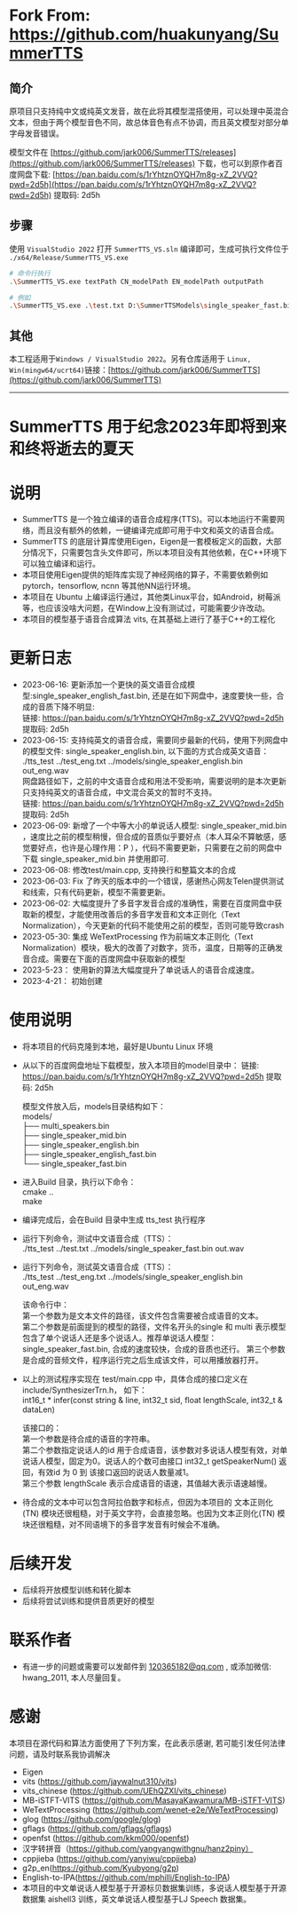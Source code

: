 # Fork From: https://github.com/huakunyang/SummerTTS

## 简介

原项目只支持纯中文或纯英文发音，故在此将其模型混搭使用，可以处理中英混合文本，但由于两个模型音色不同，故总体音色有点不协调，而且英文模型对部分单字母发音错误。

模型文件在 [https://github.com/jark006/SummerTTS/releases](https://github.com/jark006/SummerTTS/releases) 下载，也可以到原作者百度网盘下载: [https://pan.baidu.com/s/1rYhtznOYQH7m8g-xZ_2VVQ?pwd=2d5h](https://pan.baidu.com/s/1rYhtznOYQH7m8g-xZ_2VVQ?pwd=2d5h) 提取码: 2d5h

## 步骤

使用 `VisualStudio 2022` 打开 `SummerTTS_VS.sln` 编译即可，生成可执行文件位于 `./x64/Release/SummerTTS_VS.exe`

```sh
# 命令行执行
.\SummerTTS_VS.exe textPath CN_modelPath EN_modelPath outputPath

# 例如
.\SummerTTS_VS.exe .\test.txt D:\SummerTTSModels\single_speaker_fast.bin D:\SummerTTSModels\single_speaker_english_fast.bin out.wav
```

## 其他

本工程适用于`Windows / VisualStudio 2022`。另有仓库适用于 `Linux, Win(mingw64/ucrt64)`链接：[https://github.com/jark006/SummerTTS](https://github.com/jark006/SummerTTS)

---

# SummerTTS 用于纪念2023年即将到来和终将逝去的夏天

# 说明
- SummerTTS 是一个独立编译的语音合成程序(TTS)。可以本地运行不需要网络，而且没有额外的依赖，一键编译完成即可用于中文和英文的语音合成。
- SummerTTS 的底层计算库使用Eigen，Eigen是一套模板定义的函数，大部分情况下，只需要包含头文件即可，所以本项目没有其他依赖，在C++环境下可以独立编译和运行。
- 本项目使用Eigen提供的矩阵库实现了神经网络的算子，不需要依赖例如pytorch，tensorflow, ncnn 等其他NN运行环境。
- 本项目在 Ubuntu 上编译运行通过，其他类Linux平台，如Android，树莓派等，也应该没啥大问题，在Window上没有测试过，可能需要少许改动。
- 本项目的模型基于语音合成算法 vits, 在其基础上进行了基于C++的工程化

# 更新日志
- 2023-06-16: 更新添加一个更快的英文语音合成模型:single_speaker_english_fast.bin, 还是在如下网盘中，速度要快一些，合成的音质下降不明显:  
  链接: https://pan.baidu.com/s/1rYhtznOYQH7m8g-xZ_2VVQ?pwd=2d5h 提取码: 2d5h
- 2023-06-15: 支持纯英文的语音合成，需要同步最新的代码，使用下列网盘中的模型文件: single_speaker_english.bin, 以下面的方式合成英文语音：  
  ./tts_test ../test_eng.txt ../models/single_speaker_english.bin out_eng.wav  
  网盘路径如下，之前的中文语音合成和用法不受影响，需要说明的是本次更新只支持纯英文的语音合成，中文混合英文的暂时不支持。  
  链接: https://pan.baidu.com/s/1rYhtznOYQH7m8g-xZ_2VVQ?pwd=2d5h 提取码: 2d5h
- 2023-06-09: 新增了一个中等大小的单说话人模型: single_speaker_mid.bin  ，速度比之前的模型稍慢，但合成的音质似乎要好点（本人耳朵不算敏感，感觉要好点，也许是心理作用：P ），代码不需要更新，只需要在之前的网盘中下载 single_speaker_mid.bin 并使用即可. 
- 2023-06-08: 修改test/main.cpp, 支持换行和整篇文本的合成
- 2023-06-03: Fix 了昨天的版本中的一个错误，感谢热心网友Telen提供测试和线索，只有代码更新，模型不需要更新。 
- 2023-06-02: 大幅度提升了多音字发音合成的准确性，需要在百度网盘中获取新的模型，才能使用改善后的多音字发音和文本正则化（Text Normalization），今天更新的代码不能使用之前的模型，否则可能导致crash
- 2023-05-30: 集成 WeTextProcessing 作为前端文本正则化（Text Normalization）模块，极大的改善了对数字，货币，温度，日期等的正确发音合成。需要在下面的百度网盘中获取新的模型
- 2023-5-23： 使用新的算法大幅度提升了单说话人的语音合成速度。
- 2023-4-21： 初始创建


# 使用说明
- 将本项目的代码克隆到本地，最好是Ubuntu Linux 环境
- 从以下的百度网盘地址下载模型，放入本项目的model目录中：
  链接: https://pan.baidu.com/s/1rYhtznOYQH7m8g-xZ_2VVQ?pwd=2d5h 提取码: 2d5h
    
  模型文件放入后，models目录结构如下：    
  models/  
  ├── multi_speakers.bin  
  ├── single_speaker_mid.bin  
  ├── single_speaker_english.bin  
  ├── single_speaker_english_fast.bin  
  └── single_speaker_fast.bin  
  

- 进入Build 目录，执行以下命令：  
  cmake ..  
  make  
- 编译完成后，会在Build 目录中生成 tts_test 执行程序  
- 运行下列命令，测试中文语音合成（TTS）：  
  ./tts_test ../test.txt ../models/single_speaker_fast.bin out.wav   
- 运行下列命令，测试英文语音合成（TTS）：  
  ./tts_test ../test_eng.txt ../models/single_speaker_english.bin out_eng.wav  

  该命令行中：  
  第一个参数为是文本文件的路径，该文件包含需要被合成语音的文本。  
  第二个参数是前面提到的模型的路径，文件名开头的single 和 multi 表示模型包含了单个说话人还是多个说话人。推荐单说话人模型：single_speaker_fast.bin, 合成的速度较快，合成的音质也还行。
  第三个参数是合成的音频文件，程序运行完之后生成该文件，可以用播放器打开。
    
- 以上的测试程序实现在 test/main.cpp 中，具体合成的接口定义在 include/SynthesizerTrn.h， 如下：  
  int16_t * infer(const string & line, int32_t sid, float lengthScale, int32_t & dataLen)  

  该接口的：  
  第一个参数是待合成的语音的字符串。  
  第二个参数指定说话人的id 用于合成语音，该参数对多说话人模型有效，对单说话人模型，固定为0。说话人的个数可由接口 int32_t getSpeakerNum() 返回，有效id 为 0 到 该接口返回的说话人数量减1。  
  第三个参数 lengthScale 表示合成语音的语速，其值越大表示语速越慢。  
- 待合成的文本中可以包含阿拉伯数字和标点，但因为本项目的 文本正则化(TN) 模块还很粗糙，对于英文字符，会直接忽略。也因为文本正则化(TN) 模块还很粗糙，对不同语境下的多音字发音有时候会不准确。

# 后续开发
- 后续将开放模型训练和转化脚本
- 后续将尝试训练和提供音质更好的模型

# 联系作者
- 有进一步的问题或需要可以发邮件到 120365182@qq.com , 或添加微信: hwang_2011, 本人尽量回复。

# 感谢
本项目在源代码和算法方面使用了下列方案，在此表示感谢, 若可能引发任何法律问题，请及时联系我协调解决
- Eigen  
- vits (https://github.com/jaywalnut310/vits)  
- vits_chinese (https://github.com/UEhQZXI/vits_chinese)
- MB-iSTFT-VITS (https://github.com/MasayaKawamura/MB-iSTFT-VITS)
- WeTextProcessing (https://github.com/wenet-e2e/WeTextProcessing)
- glog (https://github.com/google/glog)
- gflags (https://github.com/gflags/gflags)
- openfst (https://github.com/kkm000/openfst)
- 汉字转拼音（https://github.com/yangyangwithgnu/hanz2piny）
- cppjieba (https://github.com/yanyiwu/cppjieba)
- g2p_en(https://github.com/Kyubyong/g2p)
- English-to-IPA(https://github.com/mphilli/English-to-IPA)
- 本项目的中文单说话人模型基于开源标贝数据集训练，多说话人模型基于开源数据集 aishell3 训练，英文单说话人模型基于LJ Speech 数据集。  




